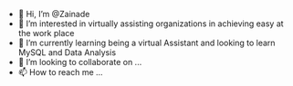 - 👋 Hi, I’m @Zainade
- 👀 I’m interested in virtually assisting organizations in achieving easy at the work place
- 🌱 I’m currently learning being a virtual Assistant and looking to learn MySQL and Data Analysis 
- 💞️ I’m looking to collaborate on ...
- 📫 How to reach me ...

<!---
Zainade/Zainade is a ✨ special ✨ repository because its `README.md` (this file) appears on your GitHub profile.
You can click the Preview link to take a look at your changes.
--->
